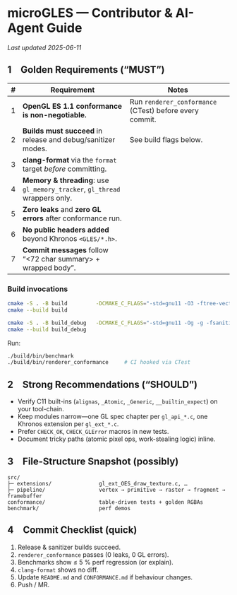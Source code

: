 # microGLES — Contributor & AI-Agent Guide  

_Last updated 2025-06-11_

## 1 Golden Requirements (“**MUST**”)

| # | Requirement | Notes |
|---|-------------|-------|
| 1 | **OpenGL ES 1.1 conformance is non-negotiable.** | Run `renderer_conformance` (CTest) before every commit. |
| 2 | **Builds must succeed** in release and debug/sanitizer modes. | See build flags below. |
| 3 | **clang-format** via the `format` target *before* committing. |
| 4 | **Memory & threading**: use `gl_memory_tracker`, `gl_thread` wrappers only. |
| 5 | **Zero leaks** and **zero GL errors** after conformance run. |
| 6 | **No public headers added** beyond Khronos `<GLES/*.h>`. |
| 7 | **Commit messages** follow “<72 char summary> + wrapped body”. |

### Build invocations

```bash
cmake -S . -B build         -DCMAKE_C_FLAGS="-std=gnu11 -O3 -ftree-vectorize"
cmake --build build

cmake -S . -B build_debug   -DCMAKE_C_FLAGS="-std=gnu11 -Og -g -fsanitize=undefined,address"
cmake --build build_debug
````

Run:

```bash
./build/bin/benchmark
./build/bin/renderer_conformance     # CI hooked via CTest
```


## 2 Strong Recommendations (“**SHOULD**”)

* Verify C11 built-ins (`alignas`, `_Atomic`, `_Generic`, `__builtin_expect`) on your tool-chain.
* Keep modules narrow—one GL spec chapter per `gl_api_*.c`, one Khronos extension per `gl_ext_*.c`.
* Prefer `CHECK_OK`, `CHECK_GLError` macros in new tests.
* Document tricky paths (atomic pixel ops, work-stealing logic) inline.


## 3 File-Structure Snapshot (possibly)

```
src/
├─ extensions/               gl_ext_OES_draw_texture.c, …
├─ pipeline/                 vertex → primitive → raster → fragment → framebuffer
conformance/                 table-driven tests + golden RGBAs
benchmark/                   perf demos
```

## 4 Commit Checklist (quick)

1. Release & sanitizer builds succeed.
2. `renderer_conformance` passes (0 leaks, 0 GL errors).
3. Benchmarks show ≤ 5 % perf regression (or explain).
4. `clang-format` shows no diff.
5. Update `README.md` and `CONFORMANCE.md` if behaviour changes.
6. Push / MR.